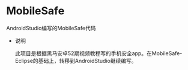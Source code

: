 # MobileSafe
AndroidStudio编写的MobileSafe代码

- 说明

  此项目是根据黑马安卓52期视频教程写的手机安全app。在MobileSafe-Eclipse的基础上，转移到AndroidStudio继续编写。
